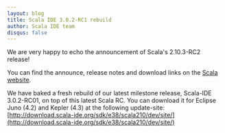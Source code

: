 ```yaml
---
layout: blog
title: Scala IDE 3.0.2-RC1 rebuild
author: Scala IDE team
disqus: false
---
```


We are very happy to echo the announcement of Scala's 2.10.3-RC2 release!

You can find the announce, release notes and download links on the [Scala website](http://www.scala-lang.org/news/2013/09/24/release-notes-v2.10.3-RC3.html).

We have baked a fresh rebuild of our latest milestone release, Scala-IDE 3.0.2-RC01, on top of this latest Scala RC. You can download it for Eclipse Juno (4.2) and Kepler (4.3) at the following update-site:
    [http://download.scala-ide.org/sdk/e38/scala210/dev/site/](http://download.scala-ide.org/sdk/e38/scala210/dev/site/)
